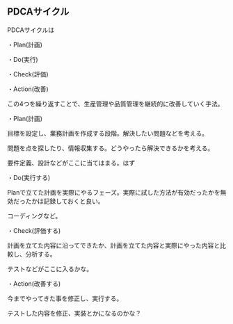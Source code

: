 ## PDCAサイクル

PDCAサイクルは

・Plan(計画)

・Do(実行)

・Check(評価)

・Action(改善)

この4つを繰り返すことで、生産管理や品質管理を継続的に改善していく手法。

・Plan(計画)

目標を設定し、業務計画を作成する段階。解決したい問題などを考える。

問題を点を探したり、情報収集する。どうやったら解決できるかを考える。

要件定義、設計などがここに当てはまる。はず

・Do(実行する)

Planで立てた計画を実際にやるフェーズ。実際に試した方法が有効だったかを無効だったかは記録しておくと良い。

コーディングなど。

・Check(評価する)

計画を立てた内容に沿ってできたか、計画を立てた内容と実際にやった内容と比較し、分析する。

テストなどがここに入るかな。

・Action(改善する)

今までやってきた事を修正し、実行する。

テストした内容を修正、実装とかになるのかな？
